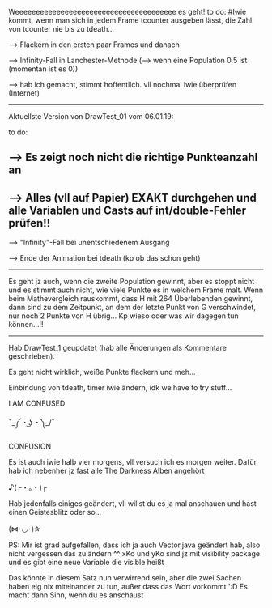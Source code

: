 Weeeeeeeeeeeeeeeeeeeeeeeeeeeeeeeeeeeeeee es geht!
to do:
#Iwie kommt, wenn man sich in jedem Frame tcounter ausgeben lässt, die Zahl von tcounter nie bis zu tdeath...

--> Flackern in den ersten paar Frames und danach

--> Infinity-Fall in Lanchester-Methode (--> wenn eine Population 0.5 ist (momentan ist es 0))

  --> hab ich gemacht, stimmt hoffentlich. vll nochmal iwie überprüfen (Internet)

***

Aktuellste Version von DrawTest_01 vom 06.01.19:

to do:

## --> Es zeigt noch nicht die richtige Punkteanzahl an

## --> Alles (vll auf Papier) EXAKT durchgehen und alle Variablen und Casts auf int/double-Fehler prüfen!!

--> "Infinity"-Fall bei unentschiedenem Ausgang

--> Ende der Animation bei tdeath (kp ob das schon geht)

***


Es geht jz auch, wenn die zweite Population gewinnt, aber es stoppt nicht und es stimmt auch nicht, wie viele Punkte es in welchem Frame malt. Wenn beim Mathevergleich rauskommt, dass H mit 264 Überlebenden gewinnt, dann sind zu dem Zeitpunkt, an dem der letzte Punkt von G verschwindet, nur noch 2 Punkte von H übrig... Kp wieso oder was wir dagegen tun können...!!

***


Hab DrawTest_1 geupdatet (hab alle Änderungen als Kommentare geschrieben).

Es geht nicht wirklich, weiße Punkte flackern und meh...

Einbindung von tdeath, timer iwie ändern, idk we have to try stuff...

I AM CONFUSED

¯\_༼ ◔ ͜ʖ ◔ ༽_/¯

CONFUSION

Es ist auch iwie halb vier morgens, vll versuch ich es morgen weiter. Dafür hab ich nebenher jz fast alle The Darkness Alben angehört 

♪(┌・。・)┌

Hab jedenfalls einiges geändert, vll willst du es ja mal anschauen und hast einen Geistesblitz oder so...

(⋈･◡･)✰

PS: Mir ist grad aufgefallen, dass ich ja auch Vector.java geändert hab, also nicht vergessen das zu ändern ^^ xKo und yKo sind jz mit visibility package und es gibt eine neue Variable die visible heißt

Das könnte in diesem Satz nun verwirrend sein, aber die zwei Sachen haben eig nix miteinander zu tun, außer dass das Wort vorkommt ':D
Es macht dann Sinn, wenn du es anschaust
